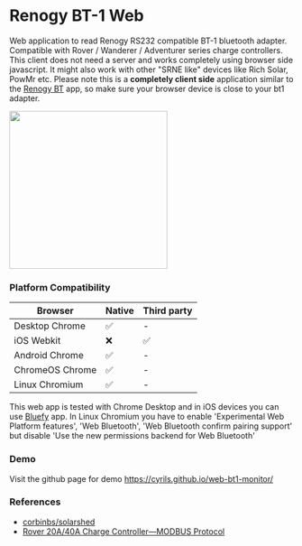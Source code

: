 # Renogy BT-1 Web
Web application to read Renogy RS232 compatible BT-1 bluetooth adapter. Compatible with Rover / Wanderer / Adventurer series charge controllers. This client does not need a server and works completely using browser side javascript. It might also work with other "SRNE like" devices like Rich Solar, PowMr etc. Please note this is a **completely client side** application similar to the [Renogy BT](https://apps.apple.com/us/app/renogy-bt/id1251320287) app, so make sure your browser device is close to your bt1 adapter.

<img src="https://user-images.githubusercontent.com/5549113/196418782-3f9d06b4-d75b-479d-99da-67616a208ed0.png" width="280px">


### Platform Compatibility
|Browser|Native|Third party|
-|-|-|
|Desktop Chrome|✅ |-|
|iOS Webkit|❌|✅|
|Android Chrome|✅|-|
|ChromeOS Chrome|✅|-|
|Linux Chromium|✅|-| 


This web app is tested with Chrome Desktop and in iOS devices you can use [Bluefy](https://apps.apple.com/us/app/bluefy-web-ble-browser/id1492822055) app. In Linux Chromium you have to enable 'Experimental Web Platform features', 'Web Bluetooth', 'Web Bluetooth confirm pairing support' but disable 'Use the new permissions backend for Web Bluetooth'

### Demo
Visit the github page for demo https://cyrils.github.io/web-bt1-monitor/

### References
 - [corbinbs/solarshed](https://github.com/corbinbs/solarshed)
 - [Rover 20A/40A Charge Controller—MODBUS Protocol](https://docs.google.com/document/d/1OSW3gluYNK8d_gSz4Bk89LMQ4ZrzjQY6/edit)
